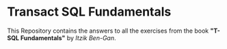 # Transact SQL Fundamentals
This Repository contains the answers to all the exercises from the book **"T-SQL Fundamentals"** by *Itzik Ben-Gan*.
